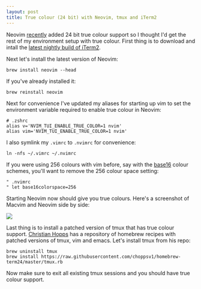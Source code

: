 ```yaml
---
layout: post
title: True colour (24 bit) with Neovim, tmux and iTerm2
---
```


Neovim [recently](https://github.com/neovim/neovim/pull/2198) added 24 bit true
colour support so I thought I'd get the rest of my environment setup with true
colour. First thing is to download and intall the [latest nightly build of
iTerm2](https://iterm2.com/nightly/latest).

Next let's install the latest version of Neovim:

```shell
brew install neovim --head
```

If you've already installed it:

```shell
brew reinstall neovim
```

Next for convenience I've updated my aliases for starting up vim to set the environment variable required to
enable true colour in Neovim:

    # .zshrc
    alias v='NVIM_TUI_ENABLE_TRUE_COLOR=1 nvim'
    alias vim='NVIM_TUI_ENABLE_TRUE_COLOR=1 nvim'

I also symlink my `.vimrc` to `.nvimrc` for convenience:

```shell
ln -nfs ~/.vimrc ~/.nvimrc
```

If you were using 256 colours with vim before, say with the [base16](https://github.com/chriskempson/base16-vim) colour
schemes, you'll want to remove the 256 colour space setting:

    " .nvimrc
    " let base16colorspace=256

Starting Neovim now should give you true colours. Here's a screenshot of Macvim and Neovim side by side:

<img class="img-responsive" src="https://cloud.githubusercontent.com/assets/141213/7218166/9ad7fbf6-e6a0-11e4-9481-39a5eb095c5e.png">

Last thing is to install a patched version of tmux that has true colour support. [Christian Hopps](https://github.com/choppsv1) has a repository
of homebrew recipes with patched versions of tmux, vim and emacs. Let's install tmux from his repo:

```shell
brew uninstall tmux
brew install https://raw.githubusercontent.com/choppsv1/homebrew-term24/master/tmux.rb
```

Now make sure to exit all existing tmux sessions and you should have true colour support.
